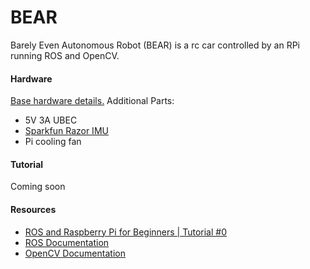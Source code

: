 # BEAR
Barely Even Autonomous Robot (BEAR) is a rc car controlled by an RPi running ROS and OpenCV.

#### Hardware

[Base hardware details.](https://docs.donkeycar.com/guide/build_hardware/)
Additional Parts:
- 5V 3A UBEC
- [Sparkfun Razor IMU](https://www.sparkfun.com/products/14001)
- Pi cooling fan

#### Tutorial
Coming soon

#### Resources
- [ROS and Raspberry Pi for Beginners | Tutorial #0](https://www.youtube.com/watch?v=iLiI_IRedhIhttps://www.youtube.com/watch?v=iLiI_IRedhI)
- [ROS Documentation](https://wiki.ros.org/)
- [OpenCV Documentation](https://opencv.org/)
